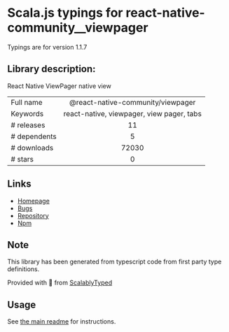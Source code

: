 
# Scala.js typings for react-native-community__viewpager

Typings are for version 1.1.7

## Library description:
React Native ViewPager native view

|                    |                 |
| ------------------ | :-------------: |
| Full name          | @react-native-community/viewpager |
| Keywords           | react-native, viewpager, view pager, tabs |
| # releases         | 11 |
| # dependents       | 5 |
| # downloads        | 72030 |
| # stars            | 0 |

## Links
- [Homepage](https://github.com/react-native-community/react-native-viewpager#readme)
- [Bugs](https://github.com/react-native-community/react-native-viewpager/issues)
- [Repository](https://github.com/react-native-community/react-native-viewpager)
- [Npm](https://www.npmjs.com/package/%40react-native-community%2Fviewpager)
    


## Note
This library has been generated from typescript code from first party type definitions.

Provided with :purple_heart: from [ScalablyTyped](https://github.com/oyvindberg/ScalablyTyped)

## Usage
See [the main readme](../../readme.md) for instructions.


